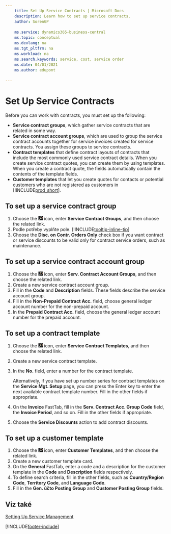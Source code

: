 ```yaml
---
    title: Set Up Service Contracts | Microsoft Docs
    description: Learn how to set up service contracts.
    author: SorenGP

    ms.service: dynamics365-business-central
    ms.topic: conceptual
    ms.devlang: na
    ms.tgt_pltfrm: na
    ms.workload: na
    ms.search.keywords: service, cost, service order
    ms.date: 04/01/2021
    ms.author: edupont

---
```


# Set Up Service Contracts
Before you can work with contracts, you must set up the following:

* **Service contract groups**, which gather service contracts that are related in some way.
* **Service contract account groups**, which are used to group the service contract accounts together for service invoices created for service contracts. You assign these groups to service contracts.
* **Contract templates** that define contract layouts of contracts that include the most commonly used service contract details. When you create service contract quotes, you can create them by using templates. When you create a contract quote, the fields automatically contain the contents of the template fields.
* **Customer templates** that let you create quotes for contacts or potential customers who are not registered as customers in [!INCLUDE[prod_short](includes/prod_short.md)].

## To set up a service contract group
1. Choose the ![Lightbulb that opens the Tell Me feature](media/ui-search/search_small.png "Tell me what you want to do") icon, enter **Service Contract Groups**, and then choose the related link.
2. Podle potřeby vyplňte pole. [!INCLUDE[tooltip-inline-tip](includes/tooltip-inline-tip_md.md)]
3. Choose the **Disc. on Contr. Orders Only** check box if you want contract or service discounts to be valid only for contract service orders, such as maintenance.

## To set up a service contract account group
1. Choose the ![Lightbulb that opens the Tell Me feature](media/ui-search/search_small.png "Tell me what you want to do") icon, enter **Serv. Contract Account Groups**, and then choose the related link.
2. Create a new service contract account group.
3. Fill in the **Code** and **Description** fields. These fields describe the service account group.
4. Fill in the **Non-Prepaid Contract Acc.** field, choose general ledger account number for the non-prepaid account.
5. In the **Prepaid Contract Acc.** field, choose the general ledger account number for the prepaid account.

## To set up a contract template
1. Choose the ![Lightbulb that opens the Tell Me feature](media/ui-search/search_small.png "Tell me what you want to do") icon, enter **Service Contract Templates**, and then choose the related link.
2. Create a new service contract template.
3. In the **No.** field, enter a number for the contract template.

   Alternatively, if you have set up number series for contract templates on the **Service Mgt. Setup** page, you can press the Enter key to enter the next available contract template number. Fill in the other fields if appropriate.

4. On the **Invoice** FastTab, fill in the **Serv. Contract Acc. Group Code** field, the **Invoice Period**, and so on. Fill in the other fields if appropriate.
5. Choose the **Service Discounts** action to add contract discounts.

## To set up a customer template
1. Choose the ![Lightbulb that opens the Tell Me feature](media/ui-search/search_small.png "Tell me what you want to do") icon, enter **Customer Templates**, and then choose the related link.
2. Create a new customer template card.
3. On the **General** FastTab, enter a code and a description for the customer template in the **Code** and **Description** fields respectively.
4. To define search criteria, fill in the other fields, such as **Country/Region Code**, **Territory Code**, and **Language Code**.
5. Fill in the **Gen. účto  Posting Group** and **Customer Posting Group** fields.

## Viz také
[Setting Up Service Management](service-setup-service.md)

[!INCLUDE[footer-include](includes/footer-banner.md)]